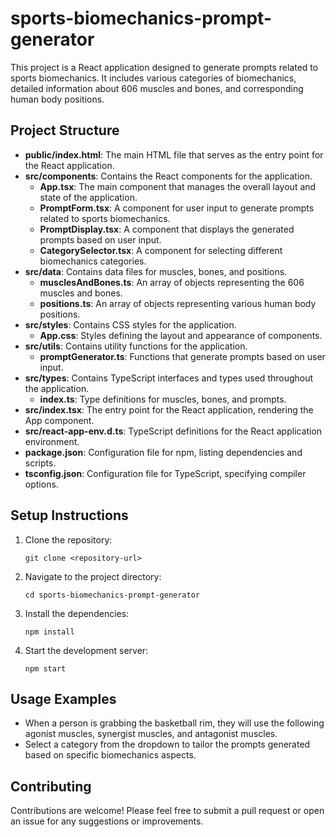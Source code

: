 # sports-biomechanics-prompt-generator

This project is a React application designed to generate prompts related to sports biomechanics. It includes various categories of biomechanics, detailed information about 606 muscles and bones, and corresponding human body positions. 

## Project Structure

- **public/index.html**: The main HTML file that serves as the entry point for the React application.
- **src/components**: Contains the React components for the application.
  - **App.tsx**: The main component that manages the overall layout and state of the application.
  - **PromptForm.tsx**: A component for user input to generate prompts related to sports biomechanics.
  - **PromptDisplay.tsx**: A component that displays the generated prompts based on user input.
  - **CategorySelector.tsx**: A component for selecting different biomechanics categories.
- **src/data**: Contains data files for muscles, bones, and positions.
  - **musclesAndBones.ts**: An array of objects representing the 606 muscles and bones.
  - **positions.ts**: An array of objects representing various human body positions.
- **src/styles**: Contains CSS styles for the application.
  - **App.css**: Styles defining the layout and appearance of components.
- **src/utils**: Contains utility functions for the application.
  - **promptGenerator.ts**: Functions that generate prompts based on user input.
- **src/types**: Contains TypeScript interfaces and types used throughout the application.
  - **index.ts**: Type definitions for muscles, bones, and prompts.
- **src/index.tsx**: The entry point for the React application, rendering the App component.
- **src/react-app-env.d.ts**: TypeScript definitions for the React application environment.
- **package.json**: Configuration file for npm, listing dependencies and scripts.
- **tsconfig.json**: Configuration file for TypeScript, specifying compiler options.

## Setup Instructions

1. Clone the repository:
   ```
   git clone <repository-url>
   ```

2. Navigate to the project directory:
   ```
   cd sports-biomechanics-prompt-generator
   ```

3. Install the dependencies:
   ```
   npm install
   ```

4. Start the development server:
   ```
   npm start
   ```

## Usage Examples

- When a person is grabbing the basketball rim, they will use the following agonist muscles, synergist muscles, and antagonist muscles.
- Select a category from the dropdown to tailor the prompts generated based on specific biomechanics aspects.

## Contributing

Contributions are welcome! Please feel free to submit a pull request or open an issue for any suggestions or improvements.